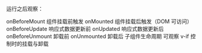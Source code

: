 运行之后观察：

onBeforeMount	组件挂载前触发
onMounted	组件挂载后触发（DOM 可访问）
onBeforeUpdate	响应式数据更新前
onUpdated	响应式数据更新后
onBeforeUnmount	卸载前
onUnmounted	卸载后
子组件生命周期	可观察 v-if 控制时的挂载与卸载
